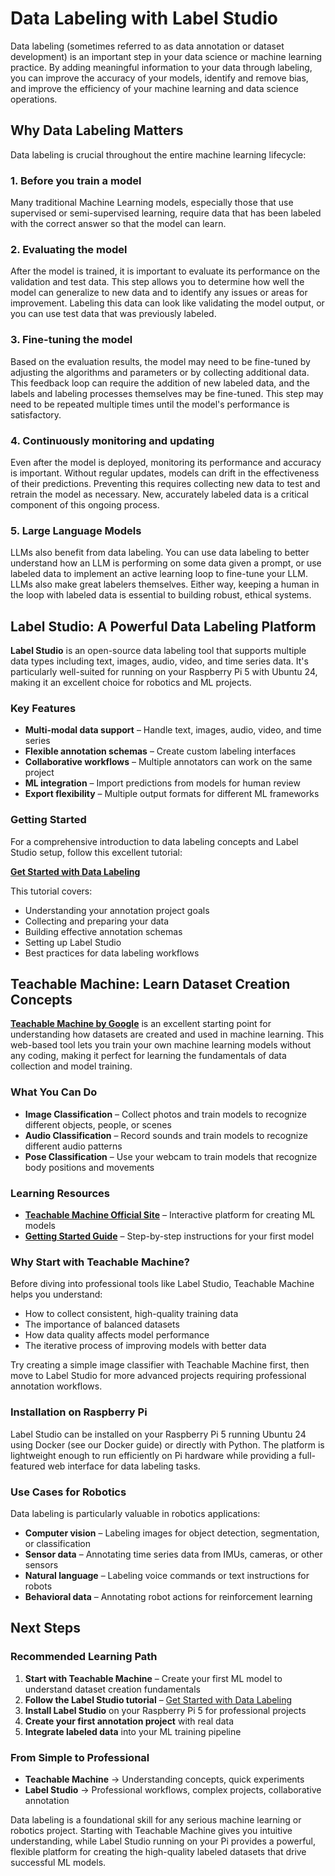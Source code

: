 # Data Labeling with Label Studio

Data labeling (sometimes referred to as data annotation or dataset development) is an important step in your data science or machine learning practice. By adding meaningful information to your data through labeling, you can improve the accuracy of your models, identify and remove bias, and improve the efficiency of your machine learning and data science operations.

## Why Data Labeling Matters

Data labeling is crucial throughout the entire machine learning lifecycle:

### 1. Before you train a model
Many traditional Machine Learning models, especially those that use supervised or semi-supervised learning, require data that has been labeled with the correct answer so that the model can learn.

### 2. Evaluating the model
After the model is trained, it is important to evaluate its performance on the validation and test data. This step allows you to determine how well the model can generalize to new data and to identify any issues or areas for improvement. Labeling this data can look like validating the model output, or you can use test data that was previously labeled.

### 3. Fine-tuning the model
Based on the evaluation results, the model may need to be fine-tuned by adjusting the algorithms and parameters or by collecting additional data. This feedback loop can require the addition of new labeled data, and the labels and labeling processes themselves may be fine-tuned. This step may need to be repeated multiple times until the model's performance is satisfactory.

### 4. Continuously monitoring and updating
Even after the model is deployed, monitoring its performance and accuracy is important. Without regular updates, models can drift in the effectiveness of their predictions. Preventing this requires collecting new data to test and retrain the model as necessary. New, accurately labeled data is a critical component of this ongoing process.

### 5. Large Language Models
LLMs also benefit from data labeling. You can use data labeling to better understand how an LLM is performing on some data given a prompt, or use labeled data to implement an active learning loop to fine-tune your LLM. LLMs also make great labelers themselves. Either way, keeping a human in the loop with labeled data is essential to building robust, ethical systems.

## Label Studio: A Powerful Data Labeling Platform

**Label Studio** is an open-source data labeling tool that supports multiple data types including text, images, audio, video, and time series data. It's particularly well-suited for running on your Raspberry Pi 5 with Ubuntu 24, making it an excellent choice for robotics and ML projects.

### Key Features

* **Multi-modal data support** – Handle text, images, audio, video, and time series
* **Flexible annotation schemas** – Create custom labeling interfaces
* **Collaborative workflows** – Multiple annotators can work on the same project
* **ML integration** – Import predictions from models for human review
* **Export flexibility** – Multiple output formats for different ML frameworks

### Getting Started

For a comprehensive introduction to data labeling concepts and Label Studio setup, follow this excellent tutorial:

**[Get Started with Data Labeling](https://labelstud.io/learn/getting-started-with-label-studio/get-started-with-data-labeling/)**

This tutorial covers:
* Understanding your annotation project goals
* Collecting and preparing your data
* Building effective annotation schemas
* Setting up Label Studio
* Best practices for data labeling workflows

## Teachable Machine: Learn Dataset Creation Concepts

**[Teachable Machine by Google](https://teachablemachine.withgoogle.com/)** is an excellent starting point for understanding how datasets are created and used in machine learning. This web-based tool lets you train your own machine learning models without any coding, making it perfect for learning the fundamentals of data collection and model training.

### What You Can Do

* **Image Classification** – Collect photos and train models to recognize different objects, people, or scenes
* **Audio Classification** – Record sounds and train models to recognize different audio patterns
* **Pose Classification** – Use your webcam to train models that recognize body positions and movements

### Learning Resources

* **[Teachable Machine Official Site](https://teachablemachine.withgoogle.com/)** – Interactive platform for creating ML models
* **[Getting Started Guide](https://teachablemachine.withgoogle.com/train)** – Step-by-step instructions for your first model

### Why Start with Teachable Machine?

Before diving into professional tools like Label Studio, Teachable Machine helps you understand:
* How to collect consistent, high-quality training data
* The importance of balanced datasets
* How data quality affects model performance
* The iterative process of improving models with better data

Try creating a simple image classifier with Teachable Machine first, then move to Label Studio for more advanced projects requiring professional annotation workflows.

### Installation on Raspberry Pi

Label Studio can be installed on your Raspberry Pi 5 running Ubuntu 24 using Docker (see our Docker guide) or directly with Python. The platform is lightweight enough to run efficiently on Pi hardware while providing a full-featured web interface for data labeling tasks.

### Use Cases for Robotics

Data labeling is particularly valuable in robotics applications:

* **Computer vision** – Labeling images for object detection, segmentation, or classification
* **Sensor data** – Annotating time series data from IMUs, cameras, or other sensors
* **Natural language** – Labeling voice commands or text instructions for robots
* **Behavioral data** – Annotating robot actions for reinforcement learning

## Next Steps

### Recommended Learning Path

1. **Start with Teachable Machine** – Create your first ML model to understand dataset creation fundamentals
2. **Follow the Label Studio tutorial** – [Get Started with Data Labeling](https://labelstud.io/learn/getting-started-with-label-studio/get-started-with-data-labeling/)
3. **Install Label Studio** on your Raspberry Pi 5 for professional projects
4. **Create your first annotation project** with real data
5. **Integrate labeled data** into your ML training pipeline

### From Simple to Professional

* **Teachable Machine** → Understanding concepts, quick experiments
* **Label Studio** → Professional workflows, complex projects, collaborative annotation

Data labeling is a foundational skill for any serious machine learning or robotics project. Starting with Teachable Machine gives you intuitive understanding, while Label Studio running on your Pi provides a powerful, flexible platform for creating the high-quality labeled datasets that drive successful ML models.
